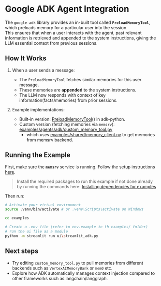 # Google ADK Agent Integration

The `google-adk` library provides an in-built tool called **`PreloadMemoryTool`**, which preloads memory for a particular user into the session.  
This ensures that when a user interacts with the agent, past relevant information is retrieved and appended to the system instructions, giving the LLM essential context from previous sessions.

## How It Works

1. When a user sends a message:
   - The `PreloadMemoryTool` fetches similar memories for this user message.
   - These memories are **appended** to the system instructions.
   - The LLM now responds with context of key information(facts/memories) from prior sessions.

2. Example implementations:
   - Built-in version: [PreloadMemoryTool()](https://github.com/google/adk-python/blob/main/src/google/adk/tools/preload_memory_tool.py#L29) in adk-python.
   - Custom version (fetching memories via `memsrv`): [examples/agents/adk/custom_memory_tool.py](./custom_memory_tool.py#L38)
      - which uses [examples/shared/memory_client.py](../../shared/memory_client.py) to get memories from memsrv backend.

## Running the Example

First, make sure the **`memsrv`** service is running. Follow the setup instructions [here](../../../README.md#running-the-server).

> Install the required packages to run this example if not done already by running the commands here: [Installing dependencies for examples](../../../docs/Setup.md#example-dependencies)

Then run:

```bash
# Activate your virtual environment
source .venv/bin/activate # or .venv\Scripts\activate on Windows

cd examples

# Create a .env file (refer to env.example in th examples/ folder)
# run the ui file as a module
python -m streamlit run ui\streamlit_adk.py
```

## Next steps

- Try editing `custom_memory_tool.py` to pull memories from different backends such as `VertexAIMemoryBank` or `mem0` etc.
- Explore how ADK automatically manages context injection compared to other frameworks such as langchain/langgraph.
